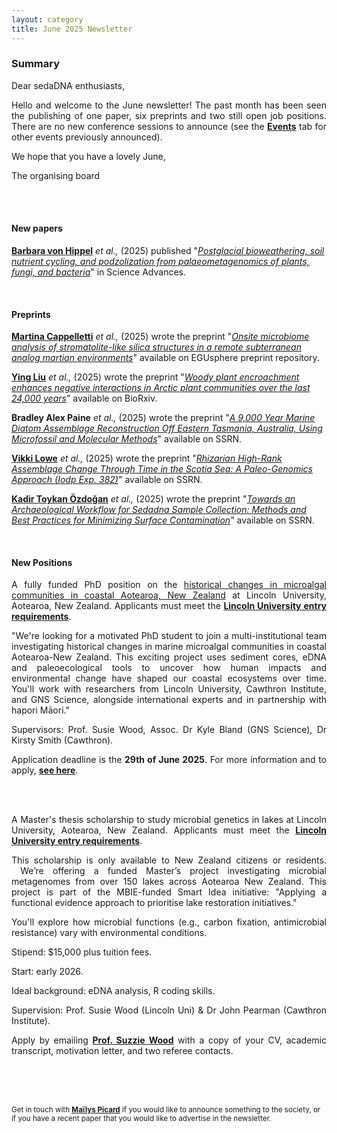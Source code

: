 ```yaml
---
layout: category
title: June 2025 Newsletter
---
```

<div class="section">
<h3 class="section-title underline">Summary</h3>
</div>
<div class="intro">
<p> Dear sedaDNA enthusiasts,</p>
<p align="justify">Hello and welcome to the June newsletter! The past month has been seen the publishing of one paper, six preprints and two still open job positions. There are no new conference sessions to announce (see the <a href="https://sedadna.github.io/category/events.html"><b>Events</b></a> tab for other events previously announced).</p>
<p> We hope that you have a lovely June,</p>
<p>The organising board</p>
<br>
<br>
<div class="intro">
<h4 class="section-title underline">New papers</h4>
<p><a href="https://www.researchgate.net/profile/Barbara-Von-Hippel" target="_blank"><b>Barbara von Hippel</b></a><i> et al.,</i> (2025) published "<a href="https://www.science.org/doi/full/10.1126/sciadv.adj5527" target="_blank"><u><i>Postglacial bioweathering, soil nutrient cycling, and podzolization from palaeometagenomics of plants, fungi, and bacteria</i></u></a>" in Science Advances.</p>
<br>
<div class="intro">
<h4 class="section-title underline">Preprints</h4>
<p><a href="https://www.researchgate.net/profile/Martina-Cappelletti-2?ev=brs_overview" target="_blank"><b>Martina Cappelletti</b></a> <i> et al.,</i> (2025) wrote the preprint "<a href="https://egusphere.copernicus.org/preprints/2025/egusphere-2025-2224/egusphere-2025-2224.pdf"><i>Onsite microbiome analysis of stromatolite-like silica structures in a remote subterranean analog martian environments</i></a>" available on EGUsphere preprint repository.</p>
<p><a href="https://www.researchgate.net/profile/Ying-Liu-369" target="_blank"><b>Ying Liu</b></a> <i> et al.,</i> (2025) wrote the preprint "<a href="https://www.biorxiv.org/content/10.1101/2025.05.26.656118v1.full"><i>Woody plant encroachment enhances negative interactions in Arctic plant communities over the last 24,000 years</i></a>" available on BioRxiv.</p>
<p><a><b>Bradley Alex Paine</b></a> <i> et al.,</i> (2025) wrote the preprint "<a href="https://papers.ssrn.com/sol3/papers.cfm?abstract_id=5255524"><i>A 9,000 Year Marine Diatom Assemblage Reconstruction Off Eastern Tasmania, Australia, Using Microfossil and Molecular Methods</i></a>" available on SSRN.</p>
<p><a href="https://www.linkedin.com/in/vikki-lowe/?originalSubdomain=au"><b>Vikki Lowe</b></a> <i> et al.,</i> (2025) wrote the preprint "<a href="https://papers.ssrn.com/sol3/papers.cfm?abstract_id=5255522"><i>Rhizarian High-Rank Assemblage Change Through Time in the Scotia Sea: A Paleo-Genomics Approach (Iodp Exp. 382)</i></a>" available on SSRN.</p>
<p><a href="https://www.researchgate.net/profile/Kadir-Oezdogan"><b>Kadir Toykan Özdoğan</b></a> <i> et al.,</i> (2025) wrote the preprint "<a href="https://papers.ssrn.com/sol3/papers.cfm?abstract_id=5233440"><i>Towards an Archaeological Workflow for Sedadna Sample Collection: Methods and Best Practices for Minimizing Surface Contamination</i></a>" available on SSRN.</p>
<br>
<div class="intro">
<h4 class="section-title underline">New Positions</h4> 
<p align="justify">A fully funded PhD position on the <a href="https://www.findaphd.com/phds/project/historical-changes-in-microalgal-communities-in-coastal-aotearoa-new-zealand/?p185050"> historical changes in microalgal communities in coastal Aotearoa, New Zealand</a> at Lincoln University, Aotearoa, New Zealand. Applicants must meet the <a href="https://www.lincoln.ac.nz/study/study-programmes/programme-search/doctor-of-philosophy-phd/"><b>Lincoln University entry requirements</b></a>. </p>
<p align="justify">"We're looking for a motivated PhD student to join a multi-institutional team investigating historical changes in marine microalgal communities in coastal Aotearoa-New Zealand.
This exciting project uses sediment cores, eDNA and paleoecological tools to uncover how human impacts and environmental change have shaped our coastal ecosystems over time. You'll work with researchers from Lincoln University, Cawthron Institute, and GNS Science, alongside international experts and in partnership with hapori Māori."
<p align="justify">Supervisors: Prof. Susie Wood, Assoc. Dr Kyle Bland (GNS Science), Dr Kirsty Smith (Cawthron).</p>
<p align="justify">Application deadline is the <b>29th of June 2025</b>. For more information and to apply, <a href="https://www.findaphd.com/phds/project/historical-changes-in-microalgal-communities-in-coastal-aotearoa-new-zealand/?p185050"><b>see here</b></a>.</p>
 <br>
 <br>
<p align="justify">A Master's thesis scholarship to study microbial genetics in lakes at Lincoln University, Aotearoa, New Zealand. Applicants must meet the <a href="https://www.lincoln.ac.nz/study/study-programmes/programme-search/doctor-of-philosophy-phd/"><b>Lincoln University entry requirements</b></a>. </p>
<p align="justify">This scholarship is only available to New Zealand citizens or residents.  We’re offering a funded Master’s project investigating microbial metagenomes from over 150 lakes across Aotearoa New Zealand. This project is part of the MBIE-funded Smart Idea initiative: "Applying a functional evidence approach to prioritise lake restoration initiatives."
<p align="justify">You'll explore how microbial functions (e.g., carbon fixation, antimicrobial resistance) vary with environmental conditions.</p>
<p align="justify">Stipend: $15,000 plus tuition fees.</p>
<p align="justify">Start: early 2026.</p>
<p align="justify">Ideal background: eDNA analysis, R coding skills.</p>
<p align="justify">Supervision: Prof. Susie Wood (Lincoln Uni) & Dr John Pearman (Cawthron Institute).</p>
<p align="justify">Apply by emailing <a href="mailto:Susie.wood@lincoln.ac.nz"><b> Prof. Suzzie Wood</b></a> with a copy of your CV, academic transcript, motivation letter, and two referee contacts.</p>
<br>
<br>
<br>
<p><small>Get in touch with 
 <a href="mailto:mailys.picard@umu.se"><b>Maïlys Picard</b></a> if you would like to announce something to the society, or if you have a recent paper that you would like to advertise in the newsletter.</small></p>
